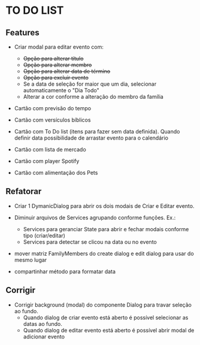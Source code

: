 # TO DO LIST

## Features

- Criar modal para editar evento com:

  - ~~Opção para alterar título~~
  - ~~Opção para alterar membro~~
  - ~~Opção para alterar data de término~~
  - ~~Opção para excluir evento~~
  - Se a data de seleção for maior que um dia, selecionar automaticamente o "Dia Todo"
  - Alterar a cor conforme a alteração do membro da família

- Cartão com previsão do tempo

- Cartão com versículos bíblicos

- Cartão com To Do list (itens para fazer sem data definida). Quando definir data possibilidade de arrastar evento para o calendário

- Cartão com lista de mercado

- Cartão com player Spotify

- Cartão com alimentação dos Pets

## Refatorar

- Criar 1 DymanicDialog para abrir os dois modais de Criar e Editar evento.

- Diminuir arquivos de Services agrupando conforme funções. Ex.:

  - Services para geranciar State para abrir e fechar modais conforme tipo (criar/editar)
  - Services para detectar se clicou na data ou no evento

- mover matriz FamilyMembers do create dialog e edit dialog para usar do mesmo lugar

- compartinhar método para formatar data

## Corrigir

- Corrigir background (modal) do componente Dialog para travar seleção ao fundo.
  - Quando dialog de criar evento está aberto é possível selecionar as datas ao fundo.
  - Quando dialog de editar evento está aberto é possível abrir modal de adicionar evento
